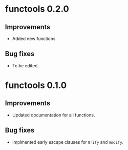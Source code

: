 # functools 0.2.0

## Improvements

* Added new functions.
  
## Bug fixes

* To be edited.

# functools 0.1.0

## Improvements

* Updated documentation for all functions.
  
## Bug fixes

* Implmented early escape clauses for `Orify` and `Andify`.

